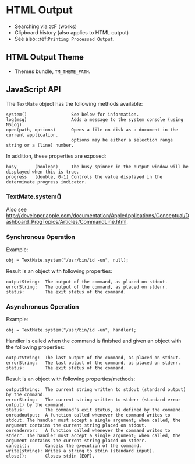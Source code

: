 # HTML Output

* Searching via ⌘F (works)
* Clipboard history (also applies to HTML output)
* See also: :ref:`Printing Processed Output`.

## HTML Output Theme

* Themes bundle, `TM_THEME_PATH`.

## JavaScript API

The `TextMate` object has the following methods available:

	system()                 See below for information.
	log(msg)                 Adds a message to the system console (using NSLog).
	open(path, options)      Opens a file on disk as a document in the current application.
	                         options may be either a selection range string or a (line) number.

In addition, these properties are exposed:

	busy       (boolean)     The busy spinner in the output window will be displayed when this is true.
	progress   (double, 0-1) Controls the value displayed in the determinate progress indicator.

### TextMate.system()

Also see <http://developer.apple.com/documentation/AppleApplications/Conceptual/Dashboard_ProgTopics/Articles/CommandLine.html>.

### Synchronous Operation

Example:

	obj = TextMate.system("/usr/bin/id -un", null);

Result is an object with following properties:

	outputString:  The output of the command, as placed on stdout.
	errorString:   The output of the command, as placed on stderr.
	status:        The exit status of the command.

### Asynchronous Operation

Example:

	obj = TextMate.system("/usr/bin/id -un", handler);

Handler is called when the command is finished and given an object with the following properties:

	outputString:  The last output of the command, as placed on stdout.
	errorString:   The last output of the command, as placed on stderr.
	status:        The exit status of the command.

Result is an object with following properties/methods:

	outputString:  The current string written to stdout (standard output) by the command.
	errorString:   The current string written to stderr (standard error output) by the command.
	status:        The command’s exit status, as defined by the command.
	onreadoutput:  A function called whenever the command writes to stdout. The handler must accept a single argument; when called, the argument contains the current string placed on stdout.
	onreaderror:   A function called whenever the command writes to stderr. The handler must accept a single argument; when called, the argument contains the current string placed on stderr.
	cancel():      Cancels the execution of the command.
	write(string): Writes a string to stdin (standard input).
	close():       Closes stdin (EOF).
